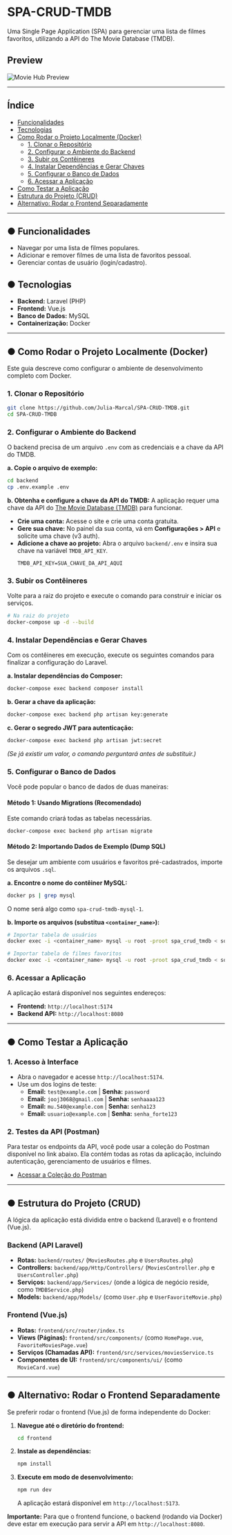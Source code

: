 # SPA-CRUD-TMDB

Uma Single Page Application (SPA) para gerenciar uma lista de filmes favoritos, utilizando a API do The Movie Database (TMDB).

## Preview

![Movie Hub Preview](movie_hub_preview.png)

---

## Índice

- [Funcionalidades](#-funcionalidades)
- [Tecnologias](#-tecnologias)
- [Como Rodar o Projeto Localmente (Docker)](#-como-rodar-o-projeto-localmente-docker)
  - [1. Clonar o Repositório](#1-clonar-o-repositório)
  - [2. Configurar o Ambiente do Backend](#2-configurar-o-ambiente-do-backend)
  - [3. Subir os Contêineres](#3-subir-os-contêineres)
  - [4. Instalar Dependências e Gerar Chaves](#4-instalar-dependências-e-gerar-chaves)
  - [5. Configurar o Banco de Dados](#5-configurar-o-banco-de-dados)
  - [6. Acessar a Aplicação](#6-acessar-a-aplicação)
- [Como Testar a Aplicação](#-como-testar-a-aplicação)
- [Estrutura do Projeto (CRUD)](#-estrutura-do-projeto-crud)
- [Alternativo: Rodar o Frontend Separadamente](#-alternativo-rodar-o-frontend-separadamente)

---

## ● Funcionalidades

-   Navegar por uma lista de filmes populares.
-   Adicionar e remover filmes de uma lista de favoritos pessoal.
-   Gerenciar contas de usuário (login/cadastro).

## ● Tecnologias

-   **Backend:** Laravel (PHP)
-   **Frontend:** Vue.js
-   **Banco de Dados:** MySQL
-   **Containerização:** Docker

---

## ● Como Rodar o Projeto Localmente (Docker)

Este guia descreve como configurar o ambiente de desenvolvimento completo com Docker.

### 1. Clonar o Repositório
```bash
git clone https://github.com/Julia-Marcal/SPA-CRUD-TMDB.git
cd SPA-CRUD-TMDB
```

### 2. Configurar o Ambiente do Backend

O backend precisa de um arquivo `.env` com as credenciais e a chave da API do TMDB.

**a. Copie o arquivo de exemplo:**
```bash
cd backend
cp .env.example .env
```

**b. Obtenha e configure a chave da API do TMDB:**
A aplicação requer uma chave da API do [The Movie Database (TMDB)](https://www.themoviedb.org) para funcionar.

-   **Crie uma conta:** Acesse o site e crie uma conta gratuita.
-   **Gere sua chave:** No painel da sua conta, vá em **Configurações > API** e solicite uma chave (v3 auth).
-   **Adicione a chave ao projeto:** Abra o arquivo `backend/.env` e insira sua chave na variável `TMDB_API_KEY`.
    ```env
    TMDB_API_KEY=SUA_CHAVE_DA_API_AQUI
    ```

### 3. Subir os Contêineres

Volte para a raiz do projeto e execute o comando para construir e iniciar os serviços.
```bash
# Na raiz do projeto
docker-compose up -d --build
```

### 4. Instalar Dependências e Gerar Chaves

Com os contêineres em execução, execute os seguintes comandos para finalizar a configuração do Laravel.

**a. Instalar dependências do Composer:**
```bash
docker-compose exec backend composer install
```

**b. Gerar a chave da aplicação:**
```bash
docker-compose exec backend php artisan key:generate
```

**c. Gerar o segredo JWT para autenticação:**
```bash
docker-compose exec backend php artisan jwt:secret
```
*(Se já existir um valor, o comando perguntará antes de substituir.)*

### 5. Configurar o Banco de Dados

Você pode popular o banco de dados de duas maneiras:

#### Método 1: Usando Migrations (Recomendado)
Este comando criará todas as tabelas necessárias.
```bash
docker-compose exec backend php artisan migrate
```

#### Método 2: Importando Dados de Exemplo (Dump SQL)
Se desejar um ambiente com usuários e favoritos pré-cadastrados, importe os arquivos `.sql`.

**a. Encontre o nome do contêiner MySQL:**
```bash
docker ps | grep mysql
```
O nome será algo como `spa-crud-tmdb-mysql-1`.

**b. Importe os arquivos (substitua `<container_name>`):**
```bash
# Importar tabela de usuários
docker exec -i <container_name> mysql -u root -proot spa_crud_tmdb < sql/movies_users.sql

# Importar tabela de filmes favoritos
docker exec -i <container_name> mysql -u root -proot spa_crud_tmdb < sql/movies_user_favorite_movies.sql
```

### 6. Acessar a Aplicação

A aplicação estará disponível nos seguintes endereços:
-   **Frontend:** `http://localhost:5174`
-   **Backend API:** `http://localhost:8080`

---

## ● Como Testar a Aplicação

### 1. Acesso à Interface
-   Abra o navegador e acesse `http://localhost:5174`.
-   Use um dos logins de teste:
    -   **Email:** `test@example.com` | **Senha:** `password`
    -   **Email:** `jooj3068@gmail.com` | **Senha:** `senhaaaa123`
    -   **Email:** `mu.540@example.com` | **Senha:** `senha123`
    -   **Email:** `usuario@example.com` | **Senha:** `senha_forte123`

### 2. Testes da API (Postman)
Para testar os endpoints da API, você pode usar a coleção do Postman disponível no link abaixo. Ela contém todas as rotas da aplicação, incluindo autenticação, gerenciamento de usuários e filmes.

-   [Acessar a Coleção do Postman](https://lively-satellite-334979.postman.co/workspace/SPA-CRUD-TMDB~21eba3c6-1bb1-436e-ab83-c4f30f63afc5/collection/25406751-4fcfe6bb-1a1c-42a9-8931-ec2d86c89327?action=share&creator=25406751)


---

## ● Estrutura do Projeto (CRUD)

A lógica da aplicação está dividida entre o backend (Laravel) e o frontend (Vue.js).

### Backend (API Laravel)
-   **Rotas:** `backend/routes/` (`MoviesRoutes.php` e `UsersRoutes.php`)
-   **Controllers:** `backend/app/Http/Controllers/` (`MoviesController.php` e `UsersController.php`)
-   **Serviços:** `backend/app/Services/` (onde a lógica de negócio reside, como `TMDBService.php`)
-   **Models:** `backend/app/Models/` (como `User.php` e `UserFavoriteMovie.php`)

### Frontend (Vue.js)
-   **Rotas:** `frontend/src/router/index.ts`
-   **Views (Páginas):** `frontend/src/components/` (como `HomePage.vue`, `FavoriteMoviesPage.vue`)
-   **Serviços (Chamadas API):** `frontend/src/services/moviesService.ts`
-   **Componentes de UI:** `frontend/src/components/ui/` (como `MovieCard.vue`)

---

## ● Alternativo: Rodar o Frontend Separadamente

Se preferir rodar o frontend (Vue.js) de forma independente do Docker:

1.  **Navegue até o diretório do frontend:**
    ```bash
    cd frontend
    ```

2.  **Instale as dependências:**
    ```bash
    npm install
    ```

3.  **Execute em modo de desenvolvimento:**
    ```bash
    npm run dev
    ```
    A aplicação estará disponível em `http://localhost:5173`.

**Importante:** Para que o frontend funcione, o backend (rodando via Docker) deve estar em execução para servir a API em `http://localhost:8080`.